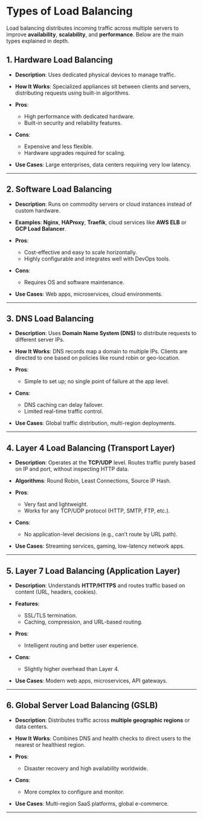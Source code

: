 # Types of Load Balancing

Load balancing distributes incoming traffic across multiple servers to improve **availability**, **scalability**, and **performance**. Below are the main types explained in depth.

## 1. Hardware Load Balancing

- **Description**: Uses dedicated physical devices to manage traffic.

- **How It Works**: Specialized appliances sit between clients and servers, distributing requests using built-in algorithms.

- **Pros**:
  - High performance with dedicated hardware.
  - Built-in security and reliability features.

- **Cons**:
  - Expensive and less flexible.
  - Hardware upgrades required for scaling.

- **Use Cases**: Large enterprises, data centers requiring very low latency.

---

## 2. Software Load Balancing

- **Description**: Runs on commodity servers or cloud instances instead of custom hardware.

- **Examples**: **Nginx**, **HAProxy**, **Traefik**, cloud services like **AWS ELB** or **GCP Load Balancer**.

- **Pros**:
  - Cost-effective and easy to scale horizontally.
  - Highly configurable and integrates well with DevOps tools.

- **Cons**:
  - Requires OS and software maintenance.

- **Use Cases**: Web apps, microservices, cloud environments.

---

## 3. DNS Load Balancing

- **Description**: Uses **Domain Name System (DNS)** to distribute requests to different server IPs.

- **How It Works**: DNS records map a domain to multiple IPs. Clients are directed to one based on policies like round robin or geo-location.

- **Pros**:
  - Simple to set up; no single point of failure at the app level.

- **Cons**:
  - DNS caching can delay failover.
  - Limited real-time traffic control.

- **Use Cases**: Global traffic distribution, multi-region deployments.

---

## 4. Layer 4 Load Balancing (Transport Layer)

- **Description**: Operates at the **TCP/UDP** level. Routes traffic purely based on IP and port, without inspecting HTTP data.

- **Algorithms**: Round Robin, Least Connections, Source IP Hash.

- **Pros**:
  - Very fast and lightweight.
  - Works for any TCP/UDP protocol (HTTP, SMTP, FTP, etc.).

- **Cons**:
  - No application-level decisions (e.g., can’t route by URL path).

- **Use Cases**: Streaming services, gaming, low-latency network apps.

---

## 5. Layer 7 Load Balancing (Application Layer)

- **Description**: Understands **HTTP/HTTPS** and routes traffic based on content (URL, headers, cookies).

- **Features**:
  - SSL/TLS termination.
  - Caching, compression, and URL-based routing.

- **Pros**:
  - Intelligent routing and better user experience.

- **Cons**:
  - Slightly higher overhead than Layer 4.

- **Use Cases**: Modern web apps, microservices, API gateways.

---

## 6. Global Server Load Balancing (GSLB)

- **Description**: Distributes traffic across **multiple geographic regions** or data centers.

- **How It Works**: Combines DNS and health checks to direct users to the nearest or healthiest region.

- **Pros**:
  - Disaster recovery and high availability worldwide.

- **Cons**:
  - More complex to configure and monitor.

- **Use Cases**: Multi-region SaaS platforms, global e-commerce.

---